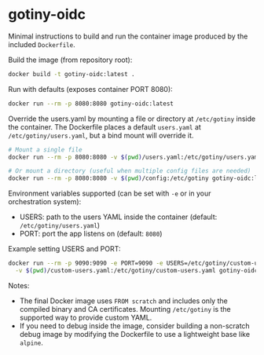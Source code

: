 # gotiny-oidc

Minimal instructions to build and run the container image produced by the included `Dockerfile`.

Build the image (from repository root):

```bash
docker build -t gotiny-oidc:latest .
```

Run with defaults (exposes container PORT 8080):

```bash
docker run --rm -p 8080:8080 gotiny-oidc:latest
```

Override the users.yaml by mounting a file or directory at `/etc/gotiny` inside the container. The Dockerfile places a default `users.yaml` at `/etc/gotiny/users.yaml`, but a bind mount will override it.

```bash
# Mount a single file
docker run --rm -p 8080:8080 -v $(pwd)/users.yaml:/etc/gotiny/users.yaml gotiny-oidc:latest

# Or mount a directory (useful when multiple config files are needed)
docker run --rm -p 8080:8080 -v $(pwd)/config:/etc/gotiny gotiny-oidc:latest
```

Environment variables supported (can be set with `-e` or in your orchestration system):

- USERS: path to the users YAML inside the container (default: `/etc/gotiny/users.yaml`)
- PORT: port the app listens on (default: `8080`)

Example setting USERS and PORT:

```bash
docker run --rm -p 9090:9090 -e PORT=9090 -e USERS=/etc/gotiny/custom-users.yaml \
  -v $(pwd)/custom-users.yaml:/etc/gotiny/custom-users.yaml gotiny-oidc:latest
```

Notes:
- The final Docker image uses `FROM scratch` and includes only the compiled binary and CA certificates. Mounting `/etc/gotiny` is the supported way to provide custom YAML.
- If you need to debug inside the image, consider building a non-scratch debug image by modifying the Dockerfile to use a lightweight base like `alpine`.
